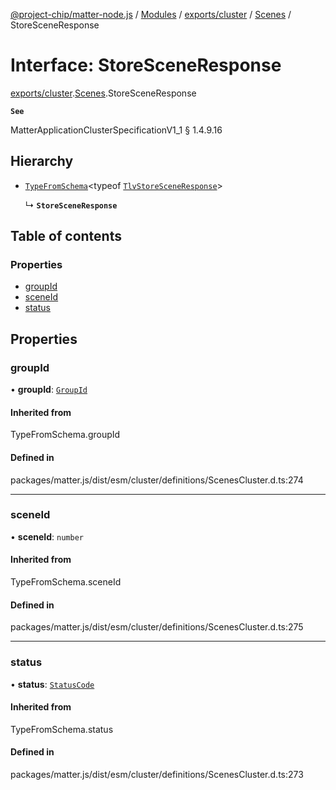 [@project-chip/matter-node.js](../README.md) / [Modules](../modules.md) / [exports/cluster](../modules/exports_cluster.md) / [Scenes](../modules/exports_cluster.Scenes.md) / StoreSceneResponse

# Interface: StoreSceneResponse

[exports/cluster](../modules/exports_cluster.md).[Scenes](../modules/exports_cluster.Scenes.md).StoreSceneResponse

**`See`**

MatterApplicationClusterSpecificationV1_1 § 1.4.9.16

## Hierarchy

- [`TypeFromSchema`](../modules/exports_tlv.md#typefromschema)\<typeof [`TlvStoreSceneResponse`](../modules/exports_cluster.Scenes.md#tlvstoresceneresponse)\>

  ↳ **`StoreSceneResponse`**

## Table of contents

### Properties

- [groupId](exports_cluster.Scenes.StoreSceneResponse.md#groupid)
- [sceneId](exports_cluster.Scenes.StoreSceneResponse.md#sceneid)
- [status](exports_cluster.Scenes.StoreSceneResponse.md#status)

## Properties

### groupId

• **groupId**: [`GroupId`](../modules/exports_datatype.md#groupid)

#### Inherited from

TypeFromSchema.groupId

#### Defined in

packages/matter.js/dist/esm/cluster/definitions/ScenesCluster.d.ts:274

___

### sceneId

• **sceneId**: `number`

#### Inherited from

TypeFromSchema.sceneId

#### Defined in

packages/matter.js/dist/esm/cluster/definitions/ScenesCluster.d.ts:275

___

### status

• **status**: [`StatusCode`](../enums/exports_interaction.StatusCode.md)

#### Inherited from

TypeFromSchema.status

#### Defined in

packages/matter.js/dist/esm/cluster/definitions/ScenesCluster.d.ts:273
